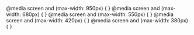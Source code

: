 @media screen and (max-width: 950px) {
}
@media screen and (max-width: 680px) {
}
@media screen and (max-width: 550px) {
}
@media screen and (max-width: 420px) {
}
@media screen and (max-width: 380px) {
}
